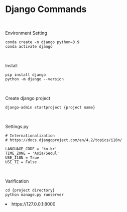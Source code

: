 # Django Commands

<br/>

Environment Setting

```
conda create -n django python=3.9
conda activate django
```

<br/>

Install

```
pip install django
python -m django --version
```

<br/>

Create django project

```
django-admin startproject {project name}
```

<br/>

Settings.py

```
# Internationalization
# https://docs.djangoproject.com/en/4.2/topics/i18n/

LANGUAGE_CODE = 'ko-kr'
TIME_ZONE = 'Asia/Seoul'
USE_I18N = True
USE_TZ = False
```

<br/>

Varification

```
cd {project directory}
python manage.py runserver
```

<li>https://127.0.0.1:8000</li>
